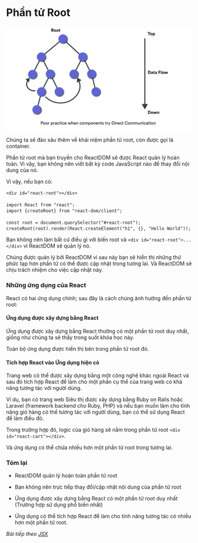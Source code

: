 # Phần tử Root

![Create-HTML-1](images/ss7.jpg) 

Chúng ta sẽ đào sâu thêm về khái niệm phần tử root, còn được gọi là container.

Phần tử root mà bạn truyền cho ReactDOM sẽ được React quản lý hoàn toàn. Vì vậy, bạn không nên viết bất kỳ code JavaScript nào để thay đổi nội dung của nó.

Vì vậy, nếu bạn có:

```
<div id="react-root"></div>

import React from "react";
import {createRoot} from "react-dom/client";

const root = document.querySelector("#react-root");
createRoot(root).render(React.createElement("h1", {}, "Hello World"));
```

Bạn không nên làm bất cứ điều gì với biến root và `<div id="react-root">...</div>` vì ReactDOM sẽ quản lý nó.

Chúng được quản lý bởi ReactDOM vì sau này bạn sẽ hiển thị những thứ phức tạp hơn phần tử có thể được cập nhật trong tương lai. Và ReactDOM sẽ chịu trách nhiệm cho việc cập nhật này.

### Những ứng dụng của React

React có hai ứng dụng chính; sau đây là cách chúng ảnh hưởng đến phần tử root:

#### Ứng dụng được xây dựng bằng React

Ứng dụng được xây dựng bằng React thường có một phần tử root duy nhất, giống như chúng ta sẽ thấy trong suốt khóa học này.

Toàn bộ ứng dụng được hiển thị bên trong phần tử root đó.

#### Tích hợp React vào Ứng dụng hiện có

Trang web có thể được xây dựng bằng một công nghệ khác ngoài React và sau đó tích hợp React để làm cho một phần cụ thể của trang web có khả năng tương tác với người dùng.

Ví dụ, bạn có trang web Siêu thị được xây dựng bằng Ruby on Rails hoặc Laravel (framework backend cho Ruby, PHP) và nếu bạn muốn làm cho tính năng giỏ hàng có thể tương tác với người dùng, bạn có thể sử dụng React để làm điều đó.

Trong trường hợp đó, logic của giỏ hàng sẽ nằm trong phần tử root `<div id="react-cart"></div>`.

Và ứng dụng có thể chứa nhiều hơn một phần tử root trong tương lai.

### Tóm lại

- ReactDOM quản lý hoàn toàn phần tử root

- Bạn không nên trực tiếp thay đổi/cập nhật nội dung của phần tử root

- Ứng dụng được xây dựng bằng React có một phần tử root duy nhất (Trường hợp sử dụng phổ biến nhất)

- Ứng dụng có thể tích hợp React để làm cho tính năng tương tác có nhiều hơn một phần tử root.


*Bài tiếp theo [JSX](/lesson/session/session_8_jsx.md)*
